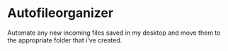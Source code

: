 # Autofileorganizer

Automate any new incoming files saved in my desktop and move them to the appropriate folder that i've created. 
